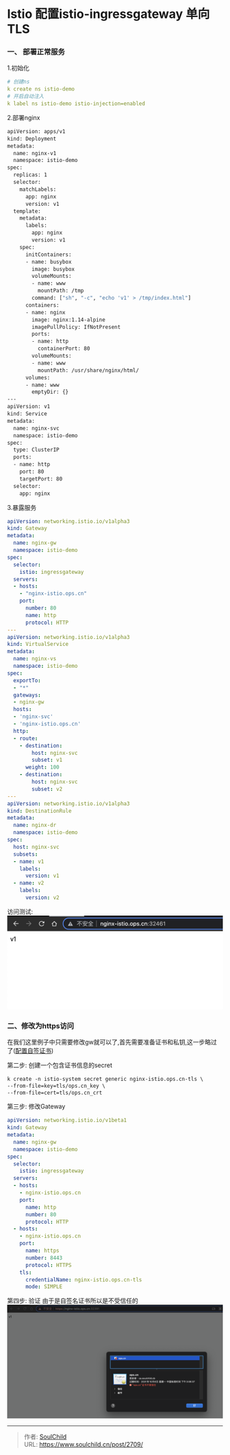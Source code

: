 # Istio 配置istio-ingressgateway 单向TLS

<!--more-->
### 一、 部署正常服务
1.初始化
```yaml
# 创建ns
k create ns istio-demo
# 开启自动注入
k label ns istio-demo istio-injection=enabled
```
2.部署nginx
```bash
apiVersion: apps/v1
kind: Deployment
metadata:
  name: nginx-v1
  namespace: istio-demo
spec:
  replicas: 1
  selector:
    matchLabels:
      app: nginx
      version: v1
  template:
    metadata:
      labels:
        app: nginx
        version: v1
    spec:
      initContainers:
      - name: busybox
        image: busybox
        volumeMounts:
        - name: www
          mountPath: /tmp
        command: ["sh", "-c", "echo 'v1' > /tmp/index.html"]
      containers:
      - name: nginx
        image: nginx:1.14-alpine
        imagePullPolicy: IfNotPresent
        ports:
        - name: http
          containerPort: 80
        volumeMounts:
        - name: www
          mountPath: /usr/share/nginx/html/
      volumes:
      - name: www
        emptyDir: {}
---
apiVersion: v1
kind: Service
metadata:
  name: nginx-svc
  namespace: istio-demo
spec:
  type: ClusterIP
  ports:
  - name: http
    port: 80
    targetPort: 80
  selector:
    app: nginx
```

3.暴露服务
```yaml
apiVersion: networking.istio.io/v1alpha3
kind: Gateway
metadata:
  name: nginx-gw
  namespace: istio-demo
spec:
  selector:
    istio: ingressgateway 
  servers:
  - hosts:
    - "nginx-istio.ops.cn"
    port:
      number: 80
      name: http
      protocol: HTTP
---
apiVersion: networking.istio.io/v1alpha3
kind: VirtualService
metadata:
  name: nginx-vs
  namespace: istio-demo
spec:
  exportTo:
  - "*"
  gateways:
  - nginx-gw
  hosts:
  - 'nginx-svc'
  - 'nginx-istio.ops.cn'
  http:
  - route:
    - destination:
        host: nginx-svc
        subset: v1
      weight: 100
    - destination:
        host: nginx-svc
        subset: v2
---
apiVersion: networking.istio.io/v1alpha3
kind: DestinationRule
metadata:
  name: nginx-dr
  namespace: istio-demo
spec:
  host: nginx-svc
  subsets:
  - name: v1
    labels:
      version: v1
  - name: v2
    labels:
      version: v2
```

访问测试:
![77024-rhlfdm1gsi.png](images/2959396062.png "2959396062")


### 二、修改为https访问
在我们这里例子中只需要修改gw就可以了,首先需要准备证书和私钥,这一步略过了([配置自签证书](https://soulchild.cn/2391.html))

第二步: 创建一个包含证书信息的secret
```
k create -n istio-system secret generic nginx-istio.ops.cn-tls \
--from-file=key=tls/ops.cn_key \
--from-file=cert=tls/ops.cn_crt
```

第三步: 修改Gateway
```yaml
apiVersion: networking.istio.io/v1beta1
kind: Gateway
metadata:
  name: nginx-gw
  namespace: istio-demo
spec:
  selector:
    istio: ingressgateway
  servers:
  - hosts:
    - nginx-istio.ops.cn
    port:
      name: http
      number: 80
      protocol: HTTP
  - hosts:
    - nginx-istio.ops.cn
    port:
      name: https
      number: 8443
      protocol: HTTPS
    tls:
      credentialName: nginx-istio.ops.cn-tls
      mode: SIMPLE
```

第四步: 验证
由于是自签名证书所以是不受信任的
![02399-p8i08e0sjzg.png](images/784102118.png "784102118")


---

> 作者: [SoulChild](https://www.soulchild.cn)  
> URL: https://www.soulchild.cn/post/2709/  

